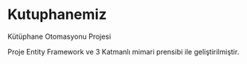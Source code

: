 # Kutuphanemiz
 Kütüphane Otomasyonu Projesi

Proje  Entity Framework  ve 3 Katmanlı mimari prensibi ile geliştirilmiştir.






